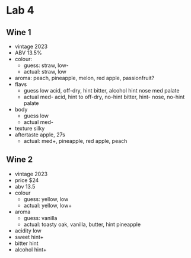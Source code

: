 # Lab 4
## Wine 1
- vintage 2023
- ABV 13.5%
- colour:
	- guess: straw, low-
	- actual: straw, low
- aroma: peach, pineapple, melon, red apple, passionfruit?
- flavs
	- guess low acid, off-dry, hint bitter, alcohol hint nose med palate
	- actual med- acid, hint to off-dry, no-hint bitter, hint- nose, no-hint palate
- body
	- guess low
	- actual med-
- texture silky
- aftertaste apple, 27s
	- actual: med+, pineapple, red apple, peach
## Wine 2
- vintage 2023
- price $24
- abv 13.5
- colour
	- guess: yellow, low
	- actual: yellow, low+
- aroma
	- guess: vanilla
	- actual: toasty oak, vanilla, butter, hint pineapple
- acidity low
- sweet hint+
- bitter hint
- alcohol hint+